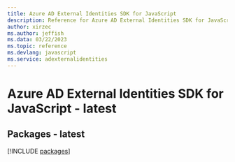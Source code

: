 ```yaml
---
title: Azure AD External Identities SDK for JavaScript
description: Reference for Azure AD External Identities SDK for JavaScript
author: xirzec
ms.author: jeffish
ms.data: 03/22/2023
ms.topic: reference
ms.devlang: javascript
ms.service: adexternalidentities
---
```

# Azure AD External Identities SDK for JavaScript - latest
## Packages - latest
[!INCLUDE [packages](ad-external-identities-index.md)]